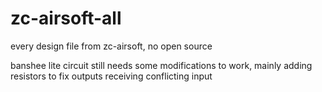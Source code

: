 # zc-airsoft-all

every design file from zc-airsoft, no open source

banshee lite circuit still needs some modifications to work, mainly adding resistors to fix outputs receiving conflicting input
